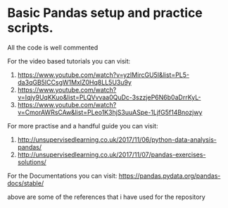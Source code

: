 # Basic Pandas setup and practice scripts.
All the code is well commented

For the video based tutorials you can visit:
1) https://www.youtube.com/watch?v=yzIMircGU5I&list=PL5-da3qGB5ICCsgW1MxlZ0Hq8LL5U3u9y
2) https://www.youtube.com/watch?v=Iqjy9UqKKuo&list=PLQVvvaa0QuDc-3szzjeP6N6b0aDrrKyL-
3) https://www.youtube.com/watch?v=CmorAWRsCAw&list=PLeo1K3hjS3uuASpe-1LjfG5f14Bnozjwy


For more practise and a handful guide you can visit:
1) http://unsupervisedlearning.co.uk/2017/11/06/python-data-analysis-pandas/
2) http://unsupervisedlearning.co.uk/2017/11/07/pandas-exercises-solutions/

For the Documentations you can visit: https://pandas.pydata.org/pandas-docs/stable/

above are some of the references that i have used for the repository